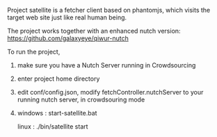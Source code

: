 Project satellite is a fetcher client based on phantomjs, which visits
the target web site just like real human being.

The project works together with an enhanced nutch version:
https://github.com/galaxyeye/qiwur-nutch

To run the project, 

1. make sure you have a Nutch Server running in Crowdsourcing

2. enter project home directory

3. edit conf/config.json, modify fetchController.nutchServer to your running 
nutch server, in crowdsouring mode

4. windows : start-satellite.bat

   linux : ./bin/satellite start

